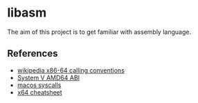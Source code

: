 # libasm
The aim of this project is to get familiar with assembly language.

## References
- [wikipedia x86-64 calling conventions](https://en.wikipedia.org/wiki/X86_calling_conventions#x86-64_calling_conventions)
- [System V AMD64 ABI](https://gitlab.com/x86-psABIs/x86-64-ABI)
- [macos syscalls](https://opensource.apple.com/source/xnu/xnu-1504.3.12/bsd/kern/syscalls.master)
- [x64 cheatsheet](https://cs.brown.edu/courses/cs033/docs/guides/x64_cheatsheet.pdf)
